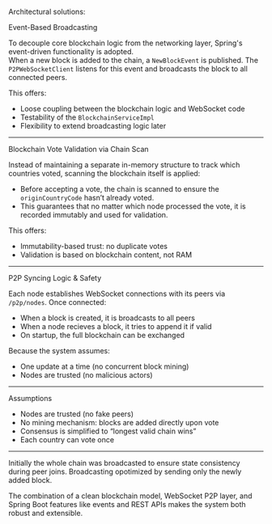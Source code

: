 
Architectural solutions:

Event-Based Broadcasting

To decouple core blockchain logic from the networking layer, Spring's event-driven functionality is adopted.  
When a new block is added to the chain, a `NewBlockEvent` is published. The `P2PWebSocketClient` listens for this event and broadcasts the block to all connected peers.

This offers:
- Loose coupling between the blockchain logic and WebSocket code
- Testability of the `BlockchainServiceImpl` 
- Flexibility to extend broadcasting logic later 

---

Blockchain Vote Validation via Chain Scan

Instead of maintaining a separate in-memory structure to track which countries voted, scanning the blockchain itself is applied:
- Before accepting a vote, the chain is scanned to ensure the `originCountryCode` hasn’t already voted.
- This guarantees that no matter which node processed the vote, it is recorded immutably and used for validation.

This offers:
- Immutability-based trust: no duplicate votes
- Validation is based on blockchain content, not RAM

---

P2P Syncing Logic & Safety

Each node establishes WebSocket connections with its peers via `/p2p/nodes`. Once connected:
- When a block is created, it is broadcasts to all peers
- When a node recieves a block, it tries to append it if valid 
- On startup, the full blockchain can be exchanged 

Because the system assumes:
- One update at a time (no concurrent block mining)
- Nodes are trusted (no malicious actors)

---

Assumptions

- Nodes are trusted (no fake peers)
- No mining mechanism: blocks are added directly upon vote
- Consensus is simplified to “longest valid chain wins”
- Each country can vote once

---


Initially the whole chain was broadcasted to ensure state consistency during peer joins. Broadcasting opotimized by sending only the newly added block.

The combination of a clean blockchain model, WebSocket P2P layer, and Spring Boot features like events and REST APIs makes the system both robust and extensible.

